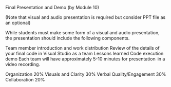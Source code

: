Final Presentation and Demo (by Module 10)

(Note that visual and audio presentation is required but consider PPT file as an optional)

While students must make some form of a visual and audio presentation, the presentation should include the following components.

Team member introduction and work distribution
Review of the details of your final code in Visual Studio as a team
Lessons learned
Code execution demo
Each team will have approximately 5-10 minutes for presentation  in a video recording. 

Organization	20%
Visuals and Clarity	30%
Verbal Quality/Engagement	30%
Collaboration	20%
